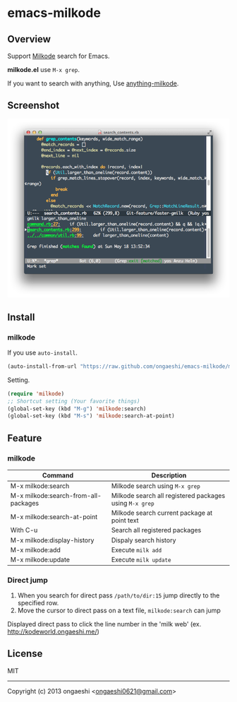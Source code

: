 emacs-milkode
=================

Overview
------------

Support [Milkode](https://github.com/ongaeshi/milkode) search for Emacs.

**milkode.el** use `M-x grep`.

If you want to search with anything, Use [anything-milkode](https://github.com/ongaeshi/anything-milkode).

Screenshot
------------

![emacs-milkode](./images/emacs-milkode-01.png)

Install
------------

### milkode

If you use `auto-install`.

```emacs-lisp:install.el
(auto-install-from-url "https://raw.github.com/ongaeshi/emacs-milkode/master/milkode.el")
```

Setting.

```emacs-lisp:~/.emacs.d/init.el
(require 'milkode)
;; Shortcut setting (Your favorite things)
(global-set-key (kbd "M-g") 'milkode:search)
(global-set-key (kbd "M-s") 'milkode:search-at-point)
```

Feature
------------

### milkode

Command                              | Description
------------------------------------ | -------------------------------------
M-x milkode:search                   | Milkode search using `M-x grep`
M-x milkode:search-from-all-packages | Milkode search all registered packages using `M-x grep`
M-x milkode:search-at-point          | Milkode search current package at point text
With C-u                             | Search all registered packages
M-x milkode:display-history          | Dispaly search history
M-x milkode:add                      | Execute `milk add`
M-x milkode:update                   | Execute `milk update`

### Direct jump

1. When you search for direct pass `/path/to/dir:15` jump directly to the specified row.
1. Move the cursor to direct pass on a text file, `milkode:search` can jump

Displayed direct pass to click the line number in the 'milk web' (ex. http://kodeworld.ongaeshi.me/)

License
------------

MIT 

----
Copyright (c) 2013 ongaeshi <<ongaeshi0621@gmail.com>>

